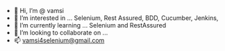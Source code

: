 - 👋 Hi, I’m @ vamsi 
- 👀 I’m interested in ... Selenium, Rest Assured, BDD, Cucumber, Jenkins, 
- 🌱 I’m currently learning ... Selenium and RestAssured
- 💞️ I’m looking to collaborate on ...
- 📫 vamsi4selenium@gmail.com

<!---
vamsiApiAutomation/vamsiApiAutomation is a ✨ special ✨ repository because its `README.md` (this file) appears on your GitHub profile.
You can click the Preview link to take a look at your changes.
--->
